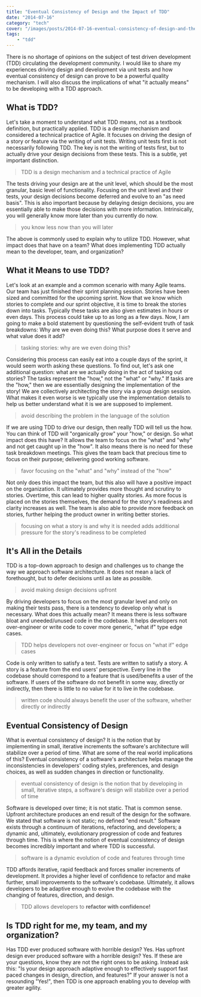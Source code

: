 ```yaml
---
title: "Eventual Consistency of Design and the Impact of TDD"
date: "2014-07-16"
category: "tech"
cover: "/images/posts/2014-07-16-eventual-consistency-of-design-and-the-impact-of-tdd/cover.jpg"
tags:
    - "tdd"
---
```


There is no shortage of opinions on the subject of test driven development (TDD) circulating the development community. I would like to share my experiences driving design and development via unit tests and how eventual consistency of design can prove to be a powerful quality mechanism. I will also discuss the implications of what "it actually means" to be developing with a TDD approach.

## What is TDD?
Let's take a moment to understand what TDD means, not as a textbook definition, but practically applied. TDD is a design mechanism and considered a technical practice of Agile. It focuses on driving the design of a story or feature via the writing of unit tests. Writing unit tests first is not necessarily following TDD. The key is not the writing of tests first, but to actually drive your design decisions from these tests. This is a subtle, yet important distinction.

> TDD is a design mechanism and a technical practice of Agile

The tests driving your design are at the unit level, which should be the most granular, basic level of functionality. Focusing on the unit level and their tests, your design decisions become deferred and evolve to an "as need basis". This is also important because by delaying design decisions, you are essentially able to make those decisions with more information. Intrinsically, you will generally know more later than you currently do now.

> you know less now than you will later

The above is commonly used to explain why to utilize TDD. However, what impact does that have on a team? What does implementing TDD actually mean to the developer, team, and organization?

## What it Means to use TDD?
Let's look at an example and a common scenario with many Agile teams. Our team has just finished their sprint planning session. Stories have been sized and committed for the upcoming sprint. Now that we know which stories to complete and our sprint objective, it is time to break the stories down into tasks. Typically these tasks are also given estimates in hours or even days. This process could take up to as long as a few days. Now, I am going to make a bold statement by questioning the self-evident truth of task breakdowns: Why are we even doing this? What purpose does it serve and what value does it add?

> tasking stories: why are we even doing this?

Considering this process can easily eat into a couple days of the sprint, it would seem worth asking these questions. To find out, let's ask one additional question: what are we actually doing in the act of tasking out stories? The tasks represent the "how," not the "what" or "why." If tasks are the "how," then we are essentially designing the implementation of the story! We are collectively architecting the story via a group design session. What makes it even worse is we typically use the implementation details to help us better understand what it is we are supposed to implement.

> avoid describing the problem in the language of the solution

If we are using TDD to drive our design, then really TDD will tell us the how. You can think of TDD will "organically grow" your "how," or design. So what impact does this have? It allows the team to focus on the "what" and "why" and not get caught up in the "how". It also means there is no need for these task breakdown meetings. This gives the team back that precious time to focus on their purpose; delivering good working software.

> favor focusing on the "what" and "why" instead of the "how"

Not only does this impact the team, but this also will have a positive impact on the organization. It ultimately provides more thought and scrutiny to stories. Overtime, this can lead to higher quality stories. As more focus is placed on the stories themselves, the demand for the story's readiness and clarity increases as well. The team is also able to provide more feedback on stories, further helping the product owner in writing better stories.

> focusing on what a story is and why it is needed adds additional pressure for the story's readiness to be completed

## It's All in the Details
TDD is a top-down approach to design and challenges us to change the way we approach software architecture. It does not mean a lack of forethought, but to defer decisions until as late as possible.

> avoid making design decisions upfront

By driving developers to focus on the most granular level and only on making their tests pass, there is a tendency to develop only what is necessary. What does this actually mean? It means there is less software bloat and uneeded/unused code in the codebase. It helps developers not over-engineer or write code to cover more generic, "what if" type edge cases.

> TDD helps developers not over-engineer or focus on "what if" edge cases

Code is only written to satisfy a test. Tests are written to satisfy a story. A story is a feature from the end users' perspective. Every line in the codebase should correspond to a feature that is used/benefits a user of the software. If users of the software do not benefit in some way, directly or indirectly, then there is little to no value for it to live in the codebase.

> written code should always benefit the user of the software, whether directly or indirectly

## Eventual Consistency of Design
What is eventual consistency of design? It is the notion that by implementing in small, iterative increments the software's architecture will stabilize over a period of time. What are some of the real world implications of this? Eventual consistency of a software's architecture helps manage the inconsistencies in developers' coding styles, preferences, and design choices, as well as sudden changes in direction or functionality.

> eventual consistency of design is the notion that by developing in small, iterative steps, a software's design will stabilize over a period of time

Software is developed over time; it is not static. That is common sense. Upfront architecture produces an end result of the design for the software. We stated that software is not static; no defined "end result." Software exists through a continuum of iterations, refactoring, and developers; a dynamic and, ultimately, evolutionary progression of code and features through time. This is where the notion of eventual consistency of design becomes incredibly important and where TDD is successful.

> software is a dynamic evolution of code and features through time

TDD affords iterative, rapid feedback and forces smaller increments of development. It provides a higher level of confidence to refactor and make further, small improvements to the software's codebase. Ultimately, it allows developers to be adaptive enough to evolve the codebase with the changing of features, direction, and design.

> TDD allows developers to **refactor with confidence!**

## Is TDD right for me, my team, and my organization?
Has TDD ever produced software with horrible design? Yes. Has upfront design ever produced software with a horrible design? Yes. If these are your questions, know they are not the right ones to be asking. Instead ask this: "Is your design approach adaptive enough to effectively support fast paced changes in design, direction, and features?" If your answer is not a resounding "Yes!", then TDD is one approach enabling you to develop with greater agility.

